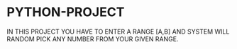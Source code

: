 # PYTHON-PROJECT
IN THIS PROJECT YOU HAVE TO ENTER A RANGE [A,B] AND SYSTEM WILL RANDOM PICK ANY NUMBER FROM YOUR GIVEN RANGE.
